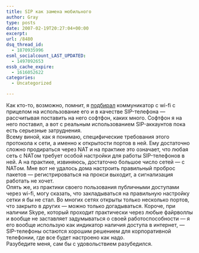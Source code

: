 ```yaml
---
title: SIP как замена мобильного
author: Gray
type: posts
date: 2007-02-19T20:27:04+00:00
excerpt:
url: /8480
dsq_thread_id:
  - 1870935996
esml_socialcount_LAST_UPDATED:
  - 1497092653
essb_cache_expire:
  - 1616052622
categories:
  - Uncategorized

---
```








Как кто-то, возможно, помнит, я <a href="http://www.searchengines.ru/blog/archives/008465.html" target="_blank">подбирал</a> коммуникатор с wi-fi с прицелом на использование его и в качестве SIP-телефона &#8212; рассчитывая поставить на него софтфон, каких много. Софтфон я на него поставил, а вот с реальным использованием SIP-аккаунтов пока есть серьезные затруднения.  
Всему виной, как я понимаю, специфические требования этого протокола к сети, а именно к открытости портов в ней. Ему достаточно сложно продираться через NAT и на практике это означает, что любая сеть с NATом требует особой настройки для работы SIP-телефонов в ней. А на практике, извиняюсь, достаточно большое число сетей &#8212; с NATом. Мне вот не удалось дома настроить правильный проброс пакетов &#8212; регистрироваться на прокси выходит, а сигнализация работать не хочет.  
Опять же, из практики своего пользования публичными доступами через wi-fi, могу сказать, что закладываться на правильную настройку сетки я бы не стал. Во многих сетях открыты только несколько портов, что закрыто в других &#8212; можно только догадываться. Короче, при наличии Skype, который проходит практически через любые файрволлы и вообще не заставляет задумываться о своей работоспособности &#8212; я его вообще использую как индикатор наличия доступа в интернет, &#8212; SIP-телефоны остаются хорошим решением для корпоративной телефонии, где все будет настроено как надо.  
Разубедите меня, сам бы с удовольствием разубедился.